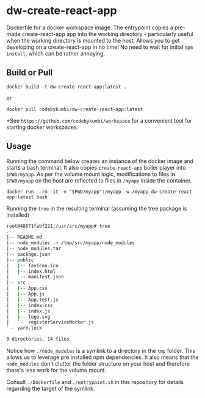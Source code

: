 # dw-create-react-app

Dockerfile for a docker workspace image. The entrypoint copies a pre-made create-react-app app into the working directory - particularly useful when the working directory is mounted to the host. Allows you to get developing on a create-react-app in no time! No need to wait for initial `npm install`, which can be rather annoying.

## Build or Pull

```
docker build -t dw-create-react-app:latest .
```

or 

```
docker pull codebykumbi/dw-create-react-app:latest
```

*See `https://github.com/codebykumbi/workspace` for a convenient tool for starting docker workspaces.

## Usage

Running the command below creates an instance of the docker image and starts a bash terminal. It also copies `create-react-app` boiler player into `$PWD/myapp`. As per the volume mount logic, modifications to files in `$PWD/myapp` on the host are reflected to files in `/myapp` inside the container.

```
docker run --rm -it -v "$PWD/myapp":/myapp -w /myapp dw-create-react-app:latest bash
```

Running the `tree` in the resulting terminal (assuming the tree package is installed)

```bash
root@48871fabf221:/usr/src/myapp# tree
.
|-- README.md
|-- node_modules -> /tmp/src/myapp/node_modules
|-- node_modules.tar
|-- package.json
|-- public
|   |-- favicon.ico
|   |-- index.html
|   `-- manifest.json
|-- src
|   |-- App.css
|   |-- App.js
|   |-- App.test.js
|   |-- index.css
|   |-- index.js
|   |-- logo.svg
|   `-- registerServiceWorker.js
`-- yarn.lock

3 directories, 14 files

```

Notice how `./node_modules` is a symlink to a directory in the `tmp` folder. This allows us to leverage pre installed npm dependencies. It also means that the `node_modules` don't clutter the folder structure on your host and therefore there's less work for the volume mount.

Consult `./Dockerfile` and `./entrypoint.sh` in this repository for details regarding the
 target of the symlink.
